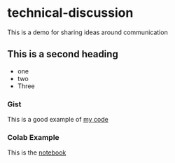 # technical-discussion
This is a demo for sharing ideas around communication


## This is a second heading

* one
* two
* Three

### Gist
This is a good example of [my code](https://gist.github.com/ealonsorivera/fd5ecee8cd222532dc7e046748013f6b)

### Colab Example

This is the [notebook](https://github.com/ealonsorivera/technical-discussion/blob/main/technical_docs.ipynb)
